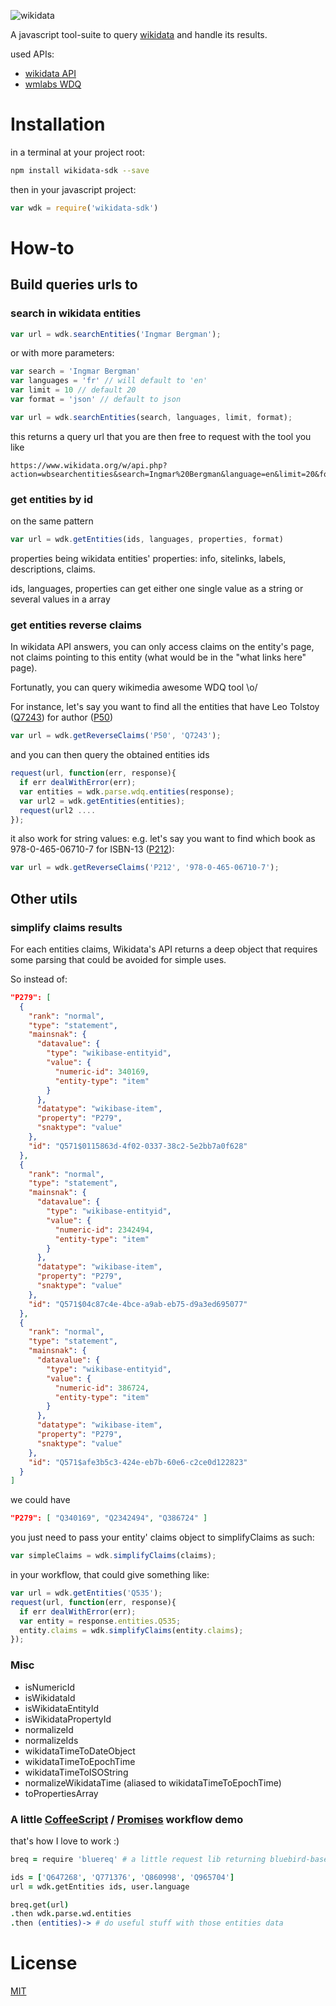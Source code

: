 ![wikidata](https://pbs.twimg.com/profile_images/2498571390/cizdiwz4oiiq1zae94jp.png)

A javascript tool-suite to query [wikidata](http://wikidata.org/) and handle its results.

used APIs:
- [wikidata API](https://www.wikidata.org/w/api.php)
- [wmlabs WDQ](http://wdq.wmflabs.org/api_documentation.html)

# Installation

in a terminal at your project root:

```bash
npm install wikidata-sdk --save
```

then in your javascript project:
```javascript
var wdk = require('wikidata-sdk')
```

# How-to

## Build queries urls to

### search in wikidata entities

```javascript
var url = wdk.searchEntities('Ingmar Bergman');
```

or with more parameters:
```javascript
var search = 'Ingmar Bergman'
var languages = 'fr' // will default to 'en'
var limit = 10 // default 20
var format = 'json' // default to json

var url = wdk.searchEntities(search, languages, limit, format);
```
this returns a query url that you are then free to request with the tool you like
```
https://www.wikidata.org/w/api.php?action=wbsearchentities&search=Ingmar%20Bergman&language=en&limit=20&format=json
```

### get entities by id

on the same pattern

```javascript
var url = wdk.getEntities(ids, languages, properties, format)
```

properties being wikidata entities' properties: info, sitelinks, labels, descriptions, claims.

ids, languages, properties can get either one single value as a string or several values in a array


### get entities reverse claims

In wikidata API answers, you can only access claims on the entity's page, not claims pointing to this entity (what would be in the "what links here" page).

Fortunatly, you can query wikimedia awesome WDQ tool \o/

For instance, let's say you want to find all the entities that have Leo Tolstoy ([Q7243](http://www.wikidata.org/entity/Q7243)) for author ([P50](http://www.wikidata.org/entity/P50))

```javascript
var url = wdk.getReverseClaims('P50', 'Q7243');
```

and you can then query the obtained entities ids

```javascript
request(url, function(err, response){
  if err dealWithError(err);
  var entities = wdk.parse.wdq.entities(response);
  var url2 = wdk.getEntities(entities);
  request(url2 ....
});
```

it also work for string values: e.g. let's say you want to find which book as 978-0-465-06710-7 for ISBN-13 ([P212](http://www.wikidata.org/entity/P212)):

```javascript
var url = wdk.getReverseClaims('P212', '978-0-465-06710-7');
```

## Other utils

### simplify claims results
For each entities claims, Wikidata's API returns a deep object that requires some parsing that could be avoided for simple uses.

So instead of:
```json
"P279": [
  {
    "rank": "normal",
    "type": "statement",
    "mainsnak": {
      "datavalue": {
        "type": "wikibase-entityid",
        "value": {
          "numeric-id": 340169,
          "entity-type": "item"
        }
      },
      "datatype": "wikibase-item",
      "property": "P279",
      "snaktype": "value"
    },
    "id": "Q571$0115863d-4f02-0337-38c2-5e2bb7a0f628"
  },
  {
    "rank": "normal",
    "type": "statement",
    "mainsnak": {
      "datavalue": {
        "type": "wikibase-entityid",
        "value": {
          "numeric-id": 2342494,
          "entity-type": "item"
        }
      },
      "datatype": "wikibase-item",
      "property": "P279",
      "snaktype": "value"
    },
    "id": "Q571$04c87c4e-4bce-a9ab-eb75-d9a3ed695077"
  },
  {
    "rank": "normal",
    "type": "statement",
    "mainsnak": {
      "datavalue": {
        "type": "wikibase-entityid",
        "value": {
          "numeric-id": 386724,
          "entity-type": "item"
        }
      },
      "datatype": "wikibase-item",
      "property": "P279",
      "snaktype": "value"
    },
    "id": "Q571$afe3b5c3-424e-eb7b-60e6-c2ce0d122823"
  }
]
```

we could have

```json
"P279": [ "Q340169", "Q2342494", "Q386724" ]
```

you just need to pass your entity' claims object to simplifyClaims as such:
```javascript
var simpleClaims = wdk.simplifyClaims(claims);

```

in your workflow, that could give something like:

```javascript
var url = wdk.getEntities('Q535');
request(url, function(err, response){
  if err dealWithError(err);
  var entity = response.entities.Q535;
  entity.claims = wdk.simplifyClaims(entity.claims);
});
```


### Misc

- isNumericId
- isWikidataId
- isWikidataEntityId
- isWikidataPropertyId
- normalizeId
- normalizeIds
- wikidataTimeToDateObject
- wikidataTimeToEpochTime
- wikidataTimeToISOString
- normalizeWikidataTime (aliased to wikidataTimeToEpochTime)
- toPropertiesArray


### A little [CoffeeScript](coffeescript.org) / [Promises](https://www.youtube.com/watch?v=qbKWsbJ76-s) workflow demo
that's how I love to work :)

```coffeescript
breq = require 'bluereq' # a little request lib returning bluebird-based promises

ids = ['Q647268', 'Q771376', 'Q860998', 'Q965704']
url = wdk.getEntities ids, user.language

breq.get(url)
.then wdk.parse.wd.entities
.then (entities)-> # do useful stuff with those entities data

```

# License
[MIT](LICENSE.md)
